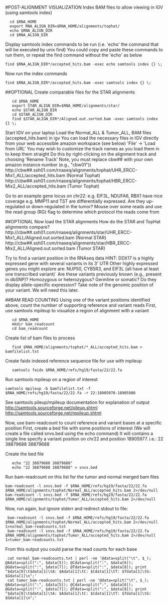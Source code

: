 #POST-ALIGNMENT VISUALIZATION
Index BAM files to allow viewing in IGV (using samtools index)

      cd $RNA_HOME
      export RNA_ALIGN_DIR=$RNA_HOME/alignments/tophat/
      echo $RNA_ALIGN_DIR
      cd $RNA_ALIGN_DIR
	
Display samtools index commands to be run (i.e. 'echo' the command that will be executed by unix find)
You could copy and paste these commands to run them, or repeat the find command without the 'echo' as below

    find $RNA_ALIGN_DIR*/accepted_hits.bam -exec echo samtools index {} \;
	        
Now run the index commands

    find $RNA_ALIGN_DIR*/accepted_hits.bam -exec samtools index {} \;
	
##OPTIONAL
Create comparable files for the STAR alignments

       cd $RNA_HOME
       export STAR_ALIGN_DIR=$RNA_HOME/alignments/star/
       echo $STAR_ALIGN_DIR
       cd $STAR_ALIGN_DIR
       find $STAR_ALIGN_DIR*/Aligned.out.sorted.bam -exec samtools index {} \;
	
Start IGV on your laptop
Load the Normal_ALL & Tumor_ALL, BAM files (accepted_hits.bam) in igv
You can load the necessary files in IGV directly from your web accessible amazon workspace (see below)
'File' -> 'Load from URL'
You may wish to customize the track names as you load them in to keep them straight
Do this by right-clicking on the alignment track and choosing 'Rename Track'
Note, you must replace cbw## with your own amazon instance number (e.g., "cbw01"))
http://cbw##.ssh01.com/rnaseq/alignments/tophat/UHR_ERCC-Mix1_ALL/accepted_hits.bam (Normal Tophat)
http://cbw##.ssh01.com/rnaseq/alignments/tophat/HBR_ERCC-Mix2_ALL/accepted_hits.bam (Tumor Tophat)

Go to an example gene locus on chr22:
 e.g. EIF3L, NDUFA6, RBX1 have nice coverage
 e.g. MMP11 and TST are differentially expressed. Are they up-regulated or down-regulated in the tumor?
 Mouse over some reads and use the read group (RG) flag to determine which protocol the reads come from
	
##OPTIONAL
Now load the STAR alignments
How do the STAR and TopHat alignments compare?
 http://cbw##.ssh01.com/rnaseq/alignments/star/UHR_ERCC-Mix1_ALL/Aligned.out.sorted.bam (Normal STAR)
 http://cbw##.ssh01.com/rnaseq/alignments/star/HBR_ERCC-Mix2_ALL/Aligned.out.sorted.bam (Tumor STAR)
	
Try to find a variant position in the RNAseq data
HINT: DDX17 is a highly expressed gene with several variants in its 3' UTR
Other highly expressed genes you might explore are: NUP50, CYB5R3, and EIF3L (all have at least one transcribed variant)`
Are these variants previously known (e.g., present in dbSNP)?
Homozygous or heterozygous?
Germline or somatic?
Do they display allele-specific expression?
Take note of the genomic position of your variant. We will need this later.
	
##BAM READ COUNTING
Using one of the variant positions identified above, count the number of supporting reference and variant reads
First, use samtools mpileup to visualize a region of alignment with a variant

       cd $RNA_HOME
       mkdir bam_readcount
       cd bam_readcount
	
Create list of bam files to process

       find $RNA_HOME/alignments/tophat/*_ALL/accepted_hits.bam > bamfilelist.txt
	
Create faidx indexed reference sequence file for use with mpileup

       samtools faidx $RNA_HOME/refs/hg19/fasta/22/22.fa
	
Run samtools mpileup on a region of interest

    samtools mpileup -b bamfilelist.txt -f $RNA_HOME/refs/hg19/fasta/22/22.fa -r 22:18905970-18905980
	
See samtools pileup/mpileup documentation for explanation of output
 http://samtools.sourceforge.net/pileup.shtml
 http://samtools.sourceforge.net/mpileup.shtml
	
Now, use bam-readcount to count reference and variant bases at a specific position
First, create a bed file with some positions of interest (We will create a file called snvs.bed using the echo command)
It will contains a single line specify a variant position on chr22 and position 18905977.  i.e.:
22	38879688	38879688
	
Create the bed file

       echo "22 38879688 38879688"
       echo "22 38879688 38879688" > snvs.bed
	
Run bam-readcount on this list for the tumor and normal merged bam files

    bam-readcount -l snvs.bed -f $RNA_HOME/refs/hg19/fasta/22/22.fa $RNA_HOME/alignments/tophat/Normal_ALL/accepted_hits.bam 2>/dev/null
    bam-readcount -l snvs.bed -f $RNA_HOME/refs/hg19/fasta/22/22.fa $RNA_HOME/alignments/tophat/Tumor_ALL/accepted_hits.bam 2>/dev/null
	
Now, run again, but ignore stderr and redirect stdout to file:

     bam-readcount -l snvs.bed -f $RNA_HOME/refs/hg19/fasta/22/22.fa $RNA_HOME/alignments/tophat/Normal_ALL/accepted_hits.bam 2>/dev/null 1>normal_bam-readcounts.txt
     bam-readcount -l snvs.bed -f $RNA_HOME/refs/hg19/fasta/22/22.fa $RNA_HOME/alignments/tophat/Tumor_ALL/accepted_hits.bam 2>/dev/null 1>tumor_bam-readcounts.txt
	
From this output you could parse the read counts for each base

     cat normal_bam-readcounts.txt | perl -ne '@data=split("\t", $_); @Adata=split(":", $data[5]); @Cdata=split(":", $data[6]); @Gdata=split(":", $data[7]); @Tdata=split(":", $data[8]); print "$data[0]\t$data[1]\tA: $Adata[1]\tC: $Cdata[1]\tT: $Tdata[1]\tG: $Gdata[1]\n";'
     cat tumor_bam-readcounts.txt | perl -ne '@data=split("\t", $_); @Adata=split(":", $data[5]); @Cdata=split(":", $data[6]); @Gdata=split(":", $data[7]); @Tdata=split(":", $data[8]); print "$data[0]\t$data[1]\tA: $Adata[1]\tC: $Cdata[1]\tT: $Tdata[1]\tG: $Gdata[1]\n";'
